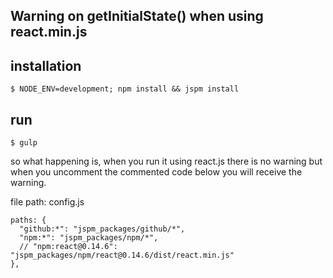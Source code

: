 ## Warning on getInitialState() when using react.min.js

## installation

```
$ NODE_ENV=development; npm install && jspm install
```

## run

```
$ gulp
```

so what happening is, when you run it using react.js there is no warning but when you uncomment the commented code below you will receive the warning.

file path: config.js
```
paths: {
  "github:*": "jspm_packages/github/*",
  "npm:*": "jspm_packages/npm/*",
  // "npm:react@0.14.6": "jspm_packages/npm/react@0.14.6/dist/react.min.js"
},
```
